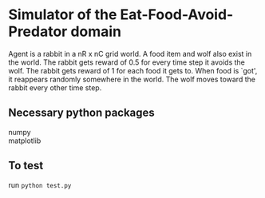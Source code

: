 # Simulator of the Eat-Food-Avoid-Predator domain

Agent is a rabbit in a nR x nC grid world. A food item and wolf also exist in the world. The rabbit gets reward of 0.5 for every time step it avoids the wolf. The rabbit gets reward of 1 for each food it gets to. When food is `got', it reappears randomly somewhere in the world. The wolf moves toward the rabbit every other time step.

## Necessary python packages
numpy <br />
matplotlib

## To test
run ```python test.py```

